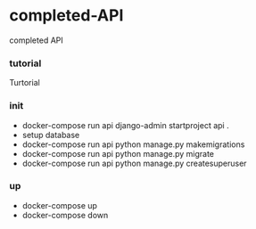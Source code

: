 # completed-API
completed API



### tutorial
Turtorial
### init
- docker-compose run api django-admin startproject api .
- setup database
- docker-compose run api python manage.py makemigrations
- docker-compose run api python manage.py migrate
- docker-compose run api python manage.py createsuperuser

### up
- docker-compose up
- docker-compose down